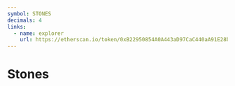 ```yaml
---
symbol: STONES
decimals: 4
links:
  - name: explorer
    url: https://etherscan.io/token/0xB22950854A0A443aD97CaC440aA91E28b511d53A
---
```


# Stones

